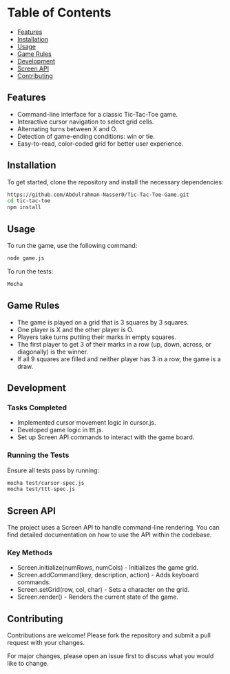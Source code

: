 # Table of Contents
- [Features](#features)
- [Installation](#installation)
- [Usage](#usage)
- [Game Rules](#game-rules)
- [Development](#development)
- [Screen API](#screen-api)
- [Contributing](#contributing)

## Features
- Command-line interface for a classic Tic-Tac-Toe game.
- Interactive cursor navigation to select grid cells.
- Alternating turns between X and O.
- Detection of game-ending conditions: win or tie.
- Easy-to-read, color-coded grid for better user experience.

## Installation
To get started, clone the repository and install the necessary dependencies:


```bash
https://github.com/Abdulrahman-Nasser0/Tic-Tac-Toe-Game.git
cd tic-tac-toe
npm install
```

## Usage
To run the game, use the following command:


```bash
node game.js
```
To run the tests:
```bash
Mocha
```

## Game Rules
- The game is played on a grid that is 3 squares by 3 squares.
- One player is X and the other player is O.
- Players take turns putting their marks in empty squares.
- The first player to get 3 of their marks in a row (up, down, across, or diagonally) is the winner.
- If all 9 squares are filled and neither player has 3 in a row, the game is a draw.

## Development
### Tasks Completed
- Implemented cursor movement logic in cursor.js.
- Developed game logic in ttt.js.
- Set up Screen API commands to interact with the game board.
### Running the Tests
Ensure all tests pass by running:
```bash
mocha test/cursor-spec.js
mocha test/ttt-spec.js
```
## Screen API
The project uses a Screen API to handle command-line rendering. You can find detailed documentation on how to use the API within the codebase.

### Key Methods
- Screen.initialize(numRows, numCols) - Initializes the game grid.
- Screen.addCommand(key, description, action) - Adds keyboard commands.
- Screen.setGrid(row, col, char) - Sets a character on the grid.
- Screen.render() - Renders the current state of the game.

## Contributing
Contributions are welcome! Please fork the repository and submit a pull request with your changes.

For major changes, please open an issue first to discuss what you would like to change.
